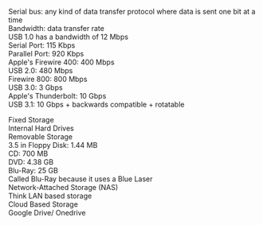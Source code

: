 Serial bus: any kind of data transfer protocol where data is sent one bit at a time  
Bandwidth: data transfer rate  
USB 1.0 has a bandwidth of 12 Mbps  
Serial Port: 115 Kbps  
Parallel Port: 920 Kbps  
Apple's Firewire 400: 400 Mbps  
USB 2.0: 480 Mbps  
Firewire 800: 800 Mbps  
USB 3.0: 3 Gbps  
Apple's Thunderbolt: 10 Gbps  
USB 3.1: 10 Gbps + backwards compatible + rotatable

Fixed Storage  
Internal Hard Drives  
Removable Storage  
3.5 in Floppy Disk: 1.44 MB  
CD: 700 MB  
DVD: 4.38 GB  
Blu-Ray: 25 GB  
Called Blu-Ray because it uses a Blue Laser  
Network-Attached Storage (NAS)  
Think LAN based storage  
Cloud Based Storage  
Google Drive/ Onedrive